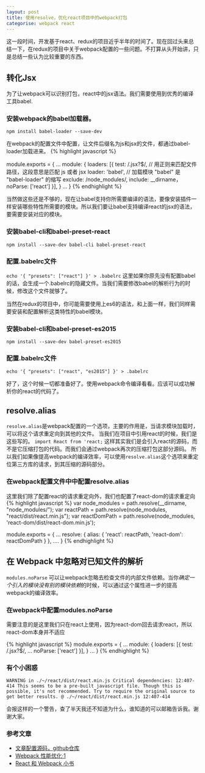 ```yaml
---
layout: post
title: 使用resolve，优化react项目中的webpack打包
categorise: webpack react
---
```


这一段时间，开发基于react、redux的项目近乎半年的时间了。现在回过头来总结一下，在redux的项目中关于webpack配置的一些问题。不打算从头开始讲，只是总结一些认为比较重要的东西。

## 转化Jsx
为了让webpack可以识别打包，react中的jsx语法。我们需要使用到优秀的编译工具babel.

### 安装webpack的babel加载器。
`npm install babel-loader --save-dev`

在webpack的配置文件中配置，让文件后缀名为js和jsx的文件，都通过babel-loader加载进来。
{% highlight javascript %}

module.exports = {
    ...
    module: {
        loaders: [{
            test: /\.jsx?$/, // 用正则来匹配文件路径，这段意思是匹配 js 或者 jsx
            loader: 'babel', // 加载模块 "babel" 是 "babel-loader" 的缩写
            exclude: /node_modules/,
            include: __dirname，
            noParse: ['react']
        }],
    }
    ...
}
{% endhighlight %}

当然做这些还是不够的，现在让babel支持你所需要编译的语法，要像安装插件一样安装哪些特性所需要的模块。所以我们要让babel支持编译react的jsx的语法，要需要安装对应的模块。

### 安装babel-cli和babel-preset-react
`npm install --save-dev babel-cli babel-preset-react`

### 配置.babelrc文件
`echo '{ "presets": ["react"] }' > .babelrc` 这里如果你原先没有配置babel的话，会生成一个.babelrc的隐藏文件。当我们需要修改babel的解析行为的时候，修改这个文件就够了。



当然在redux的项目中，你可能需要使用上es6的语法，和上面一样，我们同样需要安装和配置解析这类特性的babel模块。

### 安装babel-cli和babel-preset-es2015
`npm install --save-dev babel-preset-es2015`

### 配置.babelrc文件
`echo '{ "presets": ["react", "es2015"] }' > .babelrc`



好了，这个时候一切都准备好了。使用webpack命令编译看看。应该可以成功解析你的react的代码了。


## resolve.alias

`resolve.alias`是webpack配置的一个选项，主要的作用是，当请求模块加载时，可以将这个请求重定向到其他的文件。
当我们在项目中引用react的时候，我们是这些写的。
`import React from 'react;`
这样其实我们是会引入react的源码，而不是它压缩打包的代码。而我们会通过webpack再次的压缩打包这部分源码。 所以我们如果像提高webpack的编译效率，可以使用`resolve.alias`这个选项来重定位第三方库的请求，到其压缩的源码部分。

### 在webpack配置文件中中配置resolve.alias

这里我们除了配置react的请求重定向外，我们也配置了react-dom的请求重定向
{% highlight javascript %}
var node_modules = path.resolve(__dirname, "node_modules/");
var reactPath = path.resolve(node_modules, "react/dist/react.min.js");
var reactDomPath = path.resolve(node_modules, 'react-dom/dist/react-dom.min.js');

module.exports = {
    ...
    resolve: {
        alias: {
            'react': reactPath,
            'react-dom': reactDomPath
        }
    },
    ....
}
{% endhighlight %}

## 在 Webpack 中忽略对已知文件的解析

`modules.noParse` 可以让webpack忽略去检查文件的内部文件依赖。当你*确定一个引入的模块没有别的模块依赖*的时候，可以通过这个属性进一步的提高webpack的编译效率。

### 在webpack中配置modules.noParse

需要注意的是这里我们只在react上使用，因为react-dom回去请求react，所以react-dom本身并不适应

{% highlight javascript %}
module.exports = {
    ...
    module: {
        loaders: [{
            test: /\.jsx?$/, 
            ...
            noParse: ['react']
        }],
    }
    ...
}
{% endhighlight %}

### 有个小困惑


`WARNING in ./~/react/dist/react.min.js
Critical dependencies:
12:407-414 This seems to be a pre-built javascript file. Though this is possible, it's not recommended. Try to require the original source to get better results.
 @ ./~/react/dist/react.min.js 12:407-414`

 会报这样的一个警告，查了半天我还不知道为什么，谁知道的可以邮箱告诉我。谢谢大家。



### 参考文章
- [文章配置源码，github仓库](https://github.com/bojueWjt/webpack-learn/tree/master/002)
- [Webpack 性能优化·1](http://code.oneapm.com/javascript/2015/07/07/webpack_performance_1/)
- [React 和 Webpack 小书](https://www.gitbook.com/book/wohugb/react-webpack-cookbook/details)


